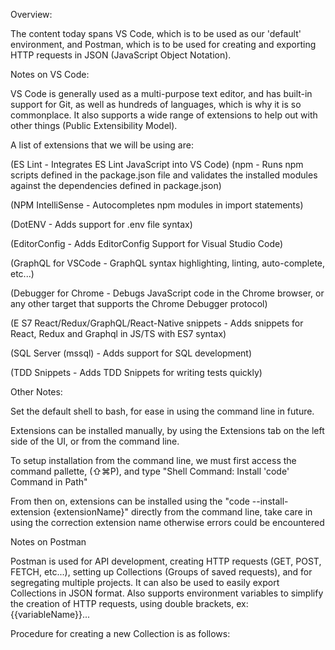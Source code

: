 Overview:


The content today spans VS Code, which is to be used as our 'default' environment, and Postman, which is to be used for creating
and exporting HTTP requests in JSON (JavaScript Object Notation). 


Notes on VS Code: 

VS Code is generally used as a multi-purpose text editor, and has built-in support for Git, as well as hundreds of languages, which is 
why it is so commonplace. It also supports a wide range of extensions to help out with other things (Public Extensibility Model).

A list of extensions that we will be using are:

(ES Lint - Integrates ES Lint JavaScript into VS Code)
(npm - Runs npm scripts defined in the package.json file and validates the installed modules against the dependencies defined in package.json)  

(NPM IntelliSense - Autocompletes npm modules in import statements)   

(DotENV - Adds support for .env file syntax)   

(EditorConfig - Adds EditorConfig Support for Visual Studio Code)    

(GraphQL for VSCode - GraphQL syntax highlighting, linting, auto-complete, etc...)   

(Debugger for Chrome - Debugs JavaScript code in the Chrome browser, or any other target that supports the Chrome Debugger protocol)   

(E S7 React/Redux/GraphQL/React-Native snippets - Adds snippets for React, Redux and Graphql in JS/TS with ES7 syntax)    

(SQL Server (mssql) - Adds support for SQL development)    

(TDD Snippets - Adds TDD Snippets for writing tests quickly)


Other Notes:   


Set the default shell to bash, for ease in using the command line in future. 

Extensions can be installed manually, by using the Extensions tab on the left side of the UI, or from the command line. 

To setup installation from the command line, we must first access the command pallette, (⇧⌘P), and type "Shell Command: Install 'code' Command in Path" 

From then on, extensions can be installed using the "code --install-extension {extensionName}" directly from the command line, take care in using the correction extension name otherwise errors could be encountered  




Notes on Postman



Postman is used for API development, creating HTTP requests (GET, POST, FETCH, etc...), setting up Collections (Groups of saved requests), and for segregating multiple projects. It can also be used to easily export Collections in JSON format. Also supports environment variables to simplify the creation of HTTP requests, using double brackets, ex: {{variableName}}...  

Procedure for creating a new Collection is as follows: 

